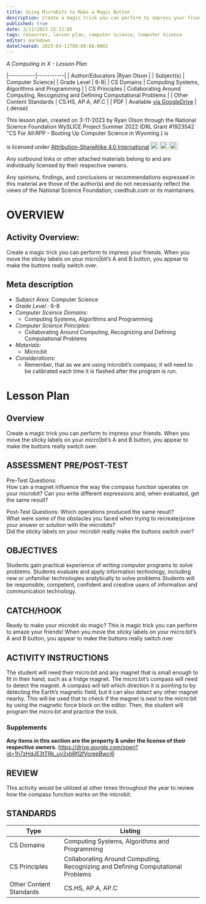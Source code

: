 ```yaml
---
title: Using Microbits to Make a Magic Button
description: Create a magic trick you can perform to impress your friends. When you move the sticky labels on your micro|bit’s A and B button, you appear to make the buttons really switch over.
published: true
date: 3/11/2023 15:12:05
tags: resources, lesson plan, computer science, Computer Science 
editor: markdown
dateCreated: 2023-03-11T00:00:00.000Z
---
```

*A Computing in X - Lesson Plan*

|-----------|-----------|
| Author/Educators |Ryan Olson |
| Subject(s) | Computer Science|
| Grade Level | 6-8|
| CS Domains | Computing Systems, Algorithms and Programming |
| CS Principles | Collaborating Around Computing, Recognizing and Defining Computational Problems |
| Other Content Standards | CS.HS, AP.A, AP.C | 
| PDF | Available [via GoogleDrive](https://drive.google.com/open?id=1jxDCu9ntZXYbcmowfdAYUTiniU_QneTZ) |
{.dense}






This lesson plan, created on 3-11-2023 by Ryan Olson through the National Science Foundation WySLICE Project Summer 2022 (DRL Grant #1923542 "CS For All:RPP - Booting Up Computer Science in Wyoming.) is  <p xmlns:cc="http://creativecommons.org/ns#" >  is licensed under <a href="http://creativecommons.org/licenses/by-sa/4.0/?ref=chooser-v1" target="_blank" rel="license noopener noreferrer" style="display:inline-block;">Attribution-ShareAlike 4.0 International<img style="height:22px!important;margin-left:3px;vertical-align:text-bottom;" src="https://mirrors.creativecommons.org/presskit/icons/cc.svg?ref=chooser-v1"><img style="height:22px!important;margin-left:3px;vertical-align:text-bottom;" src="https://mirrors.creativecommons.org/presskit/icons/by.svg?ref=chooser-v1"><img style="height:22px!important;margin-left:3px;vertical-align:text-bottom;" src="https://mirrors.creativecommons.org/presskit/icons/sa.svg?ref=chooser-v1"></a></p>


Any outbound links or other attached materials belong to and are individually licensed by their respective owners. 


Any opinions, findings, and conclusions or recommendations expressed in this material are those of the author(s) and do not necessarily reflect the views of the National Science Foundation, cxedhub.com or its maintainers.


# OVERVIEW
## Activity Overview:  
Create a magic trick you can perform to impress your friends. When you move the sticky labels on your micro|bit’s A and B button, you appear to make the buttons really switch over.
## Meta description
+ *Subject Area:* Computer Science 
+ *Grade Level :* 6-8 
+ *Computer Science Domains:*
   + Computing Systems, Algorithms and Programming
+ *Computer Science Principles:*
   + Collaborating Around Computing, Recognizing and Defining Computational Problems
+ *Materials:* 
   + Micro:bit
+ *Considerations:*
   + Remember, that as we are using microbit’s compass;  it will need to be calibrated each time it is flashed after the program is run.


# Lesson Plan
## Overview
Create a magic trick you can perform to impress your friends. When you move the sticky labels on your micro|bit’s A and B button, you appear to make the buttons really switch over.
## ASSESSMENT PRE/POST-TEST
Pre-Test Questions:  
How can a magnet influence the way the compass function operates on your microbit?
Can you write different expressions and, when evaluated, get the same result?  


Post-Test Questions:
Which operations produced the same result?  
What were some of the obstacles you faced when trying to recreate/prove your answer or solution with the microbits?  
Did the sticky labels on your microbit really make the buttons switch over?
## OBJECTIVES
Students gain practical experience of writing computer programs to solve problems.
Students evaluate and apply information technology, including new or unfamiliar technologies analytically to solve problems
Students will be responsible, competent, confident and creative users of information and communication technology.


## CATCH/HOOK
Ready to make your microbit do magic?  This is magic trick you can perform to amaze your friends! When you move the sticky labels on your micro:bit’s A and B button, you appear to make the buttons really switch over


## ACTIVITY INSTRUCTIONS
The student will need their micro:bit and any magnet that is small enough to fit in their hand, such as a fridge magnet.  The micro:bit’s compass will need to detect the magnet. A compass will tell which direction it is pointing to by detecting the Earth’s magnetic field, but it can also detect any other magnet nearby. This will be used that to check if the magnet is next to the micro:bit by using the magnetic force block on the editor.  Then, the student will  program the micro:bit and practice the trick.


### Supplements
**Any items in this section are the property & under the license of their respective owners.**
https://drive.google.com/open?id=1h7zHdJE3tTRk_uv2xbRfQfVorepBwci6




## REVIEW
This activity would be utilized at other times throughout the year to review how the compass function works on the microbit.
## STANDARDS        
| Type | Listing | 
|-----------|-----------|
| CS Domains  | Computing Systems, Algorithms and Programming|
| CS Principles   | Collaborating Around Computing, Recognizing and Defining Computational Problems|
| Other Content Standards | CS.HS, AP.A, AP.C  |
